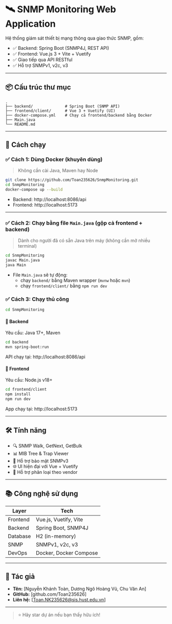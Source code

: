 # 🛰️ SNMP Monitoring Web Application

Hệ thống giám sát thiết bị mạng thông qua giao thức SNMP, gồm:

-   ✅ Backend: Spring Boot (SNMP4J, REST API)
-   ✅ Frontend: Vue.js 3 + Vite + Vuetify
-   ✅ Giao tiếp qua API RESTful
-   ✅ Hỗ trợ SNMPv1, v2c, v3

---

## 📦 Cấu trúc thư mục

```
.
├── backend/              # Spring Boot (SNMP API)
├── frontend/client/      # Vue 3 + Vuetify (UI)
├── docker-compose.yml    # Chạy cả frontend/backend bằng Docker
├── Main.java
└── README.md
```

---

## 🚀 Cách chạy

### ✅ Cách 1: Dùng Docker (khuyên dùng)

> Không cần cài Java, Maven hay Node

```bash
git clone https://github.com/Toan235626/SnmpMonitoring.git
cd SnmpMonitoring
docker-compose up --build
```

-   Backend: http://localhost:8086/api
-   Frontend: http://localhost:5173

---

### ✅ Cách 2: Chạy bằng file `Main.java` (gộp cả frontend + backend)

> Dành cho người đã có sẵn Java trên máy (không cần mở nhiều terminal)

```bash
cd SnmpMonitoring
javac Main.java
java Main
```

-   File `Main.java` sẽ tự động:
    -   chạy `backend/` bằng Maven wrapper (`mvnw` hoặc `mvn`)
    -   chạy `frontend/client/` bằng `npm run dev`

### ✅ Cách 3: Chạy thủ công
```bash
cd SnmpMonitoring
```
#### 🧩 Backend

Yêu cầu: Java 17+, Maven

```bash
cd backend
mvn spring-boot:run     
```

API chạy tại: http://localhost:8086/api

#### 🎨 Frontend

Yêu cầu: Node.js v18+

```bash
cd frontend/client
npm install
npm run dev
```

App chạy tại: http://localhost:5173

---

## 🛠 Tính năng

-   🔍 SNMP Walk, GetNext, GetBulk
-   📊 MIB Tree & Trap Viewer
-   🔐 Hỗ trợ bảo mật SNMPv3
-   🌐 UI hiện đại với Vue + Vuetify
-   📁 Hỗ trợ phân loại theo vendor

---

## 📚 Công nghệ sử dụng

| Layer    | Tech                   |
| -------- | ---------------------- |
| Frontend | Vue.js, Vuetify, Vite  |
| Backend  | Spring Boot, SNMP4J    |
| Database | H2 (in-memory)         |
| SNMP     | SNMPv1, v2c, v3        |
| DevOps   | Docker, Docker Compose |

---

## 📌 Tác giả

-   **Tên:** [Nguyễn Khánh Toàn, Dương Ngô Hoàng Vũ, Chu Văn An]
-   **GitHub:** [github.com/Toan235626]
-   **Liên hệ:** [Toan.NK235626@sis.hust.edu.vn]

---

> ⭐ Hãy star dự án nếu bạn thấy hữu ích!
